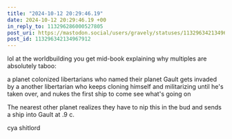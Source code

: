 ```yaml
---
title: "2024-10-12 20:29:46.19"
date: 2024-10-12 20:29:46.19 +00
in_reply_to: 113296286000527805
post_uri: https://mastodon.social/users/gravely/statuses/113296342134967912
post_id: 113296342134967912
---
```

lol at the worldbuilding you get mid-book explaining why multiples are absolutely taboo:

a planet colonized libertarians who named their planet Gault gets invaded by a another libertarian who keeps cloning himself and militarizing until he's taken over, and nukes the first ship to come see what's going on

The nearest other planet realizes they have to nip this in the bud and sends a ship into Gault at .9 c.

cya shitlord


